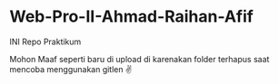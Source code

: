 # Web-Pro-II-Ahmad-Raihan-Afif
INI Repo Praktikum 

Mohon Maaf seperti baru di upload 
di karenakan folder terhapus saat mencoba menggunakan gitlen 
✌